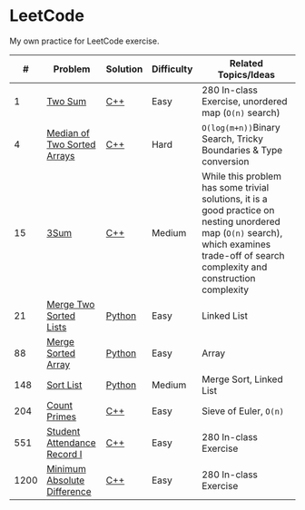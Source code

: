 # LeetCode

My own practice for LeetCode exercise.

| #    | Problem                                                                         | Solution                                                                                                           | Difficulty | Related Topics/Ideas    |
| ---- | ------------------------------------------------------------------------------- | ------------------------------------------------------------------------------------------------------------------ | ---------- | ----------------------- |
| 1    | [Two Sum](https://leetcode.com/problems/two-sum/description/)            | [C++](https://github.com/PeterQiu0516/LeetCode/blob/master/VE280_InClassEx/1.two-sum.cpp)                          | Easy       | 280 In-class Exercise, unordered map (`O(n)` search)   |
| 4 | [Median of Two Sorted Arrays](https://leetcode.com/problems/median-of-two-sorted-arrays/description/) | [C++](https://github.com/PeterQiu0516/LeetCode/blob/master/Random_Walk/4.median-of-two-sorted-arrays.cpp) | Hard | `O(log(m+n))`Binary Search, Tricky Boundaries & Type conversion |
| 15    | [3Sum](https://leetcode.com/problems/3sum/description/)                  | [C++](https://github.com/PeterQiu0516/LeetCode/blob/master/Random_Walk/15.3-sum(with_comments).cpp)                         | Medium       |  While this problem has some trivial solutions, it is a good practice on nesting unordered map (`O(n)` search), which examines trade-off of search complexity and construction complexity  |
| 21   | [Merge Two Sorted Lists](https://leetcode.com/problems/merge-two-sorted-lists/) | [Python](https://github.com/PeterQiu0516/LeetCode/tree/master/Top_100_Liked_Questions)                    | Easy       | Linked List             |
| 88   | [Merge Sorted Array](https://leetcode.com/problems/merge-sorted-array/)         | [Python](https://github.com/PeterQiu0516/LeetCode/blob/master/Random_Walk/88.%20Merged%20Sorted%20Array.md)     | Easy       | Array                   |
| 148  | [Sort List](https://leetcode.com/problems/sort-list/)                           | [Python](https://github.com/PeterQiu0516/LeetCode/blob/master/Top_100_Liked_Questions/148.%20Sort%20List.md) | Medium     | Merge Sort, Linked List |
| 204  | [Count Primes](https://leetcode.com/problems/count-primes/description/) | [C++](https://github.com/PeterQiu0516/LeetCode/blob/master/Random_Walk/204.count-primes.cpp)                    | Easy       | Sieve of Euler, `O(n)`  |
| 551  | [Student Attendance Record I](https://leetcode.com/problems/student-attendance-record-i/description/) | [C++](https://github.com/PeterQiu0516/LeetCode/blob/master/VE280_InClassEx/551.student-attendance-record-i.cpp)    | Easy       | 280 In-class Exercise   |
| 1200 | [Minimum Absolute Difference](https://leetcode.com/problems/minimum-absolute-difference/description/) | [C++](https://github.com/PeterQiu0516/LeetCode/blob/master/VE280_InClassEx/1200.minimum-absolute-difference.cpp)   | Easy       | 280 In-class Exercise   |
